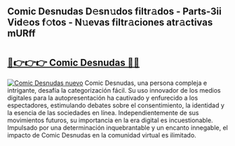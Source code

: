 ## Comic Desnudas D𝚎sn𝚞dos filtr𝚊dos - Parts-3ii Vid𝚎os f𝚘tos - N𝚞evas filtr𝚊ciones atr𝚊ctivas mURff

# <h2><a href="http://mb6sqn.tromn.icu/?c=Comic+Desnudas">🔗👉👉👉 Comic Desnudas 🔗🔗</a></h2>

[![Comic Desnudas nuevo](https://i.imgur.com/pEAQMta.gif)](http://mb6sqn.tromn.icu/?c=Comic+Desnudas)
Comic Desnudas, una persona compleja e intrigante, desafía la categorización fácil. Su uso innovador de los medios digitales para la autopresentación ha cautivado y enfurecido a los espectadores, estimulando debates sobre el consentimiento, la identidad y la esencia de las sociedades en línea. Independientemente de sus movimientos futuros, su importancia en la era digital es incuestionable. Impulsado por una determinación inquebrantable y un encanto innegable, el impacto de Comic Desnudas en la comunidad virtual es ilimitado.
